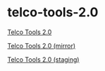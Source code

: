 # telco-tools-2.0

[Telco Tools 2.0](https://kevingodell.github.io/telco-tools-2.0/)

[Telco Tools 2.0 (mirror)](https://telcotools.netlify.app/)

[Telco Tools 2.0 (staging)](https://staging--telcotools.netlify.app/)
